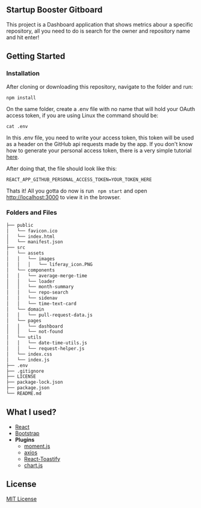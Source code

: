 ## Startup Booster Gitboard

This project is a Dashboard application that shows metrics abour a specific repository, all you need to do is search for the owner and repository name and hit enter!

## Getting Started

### Installation

After cloning or downloading this repository, navigate to the folder and run:

```
npm install
```

On the same folder, create a .env file with no name that will hold your OAuth access token, if you are using Linux the command should be:

```
cat .env
```

In this .env file, you need to write your access token, this token will be used as a header on the GitHub api requests made by the app. If you don't know how to generate your personal access token, there is a very simple tutorial [here](https://help.github.com/en/articles/creating-a-personal-access-token-for-the-command-line).

After doing that, the file should look like this:

```
REACT_APP_GITHUB_PERSONAL_ACCESS_TOKEN=YOUR_TOKEN_HERE
```

Thats it! All you gotta do now is run ``` npm start``` and open [http://localhost:3000](http://localhost:3000) to view it in the browser.

### Folders and Files

```sh
├── public
│   └── favicon.ico
│   └── index.html
│   └── manifest.json
├── src
│   └── assets
│   │   └── images
│   │   │   └── liferay_icon.PNG
│   └── components
│   │   └── average-merge-time
│   │   └── loader
│   │   └── month-summary
│   │   └── repo-search
│   │   └── sidenav
│   │   └── time-text-card
│   └── domain
│   │   └── pull-request-data.js
│   └── pages
│   │   └── dashboard
│   │   └── not-found
│   └── utils
│   │   └── date-time-utils.js
│   │   └── request-helper.js
│   └── index.css
│   └── index.js
├── .env
├── .gitignore
├── LICENSE
├── package-lock.json
├── package.json
└── README.md
```

## What I used?

- [React](https://reactjs.org/)
- [Bootstrap](https://getbootstrap.com/)
- **Plugins**
	- [moment.js](https://momentjs.com/)
	- [axios](https://github.com/axios/axios)
	- [React-Toastify](https://github.com/fkhadra/react-toastify)
	- [chart.js](https://www.chartjs.org/)

## License

[MIT License](https://github.com/Masterfoni/startup-booster-gitboard/blob/master/LICENSE)